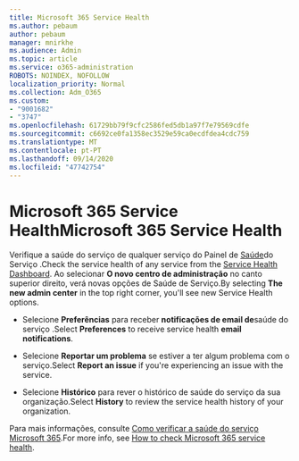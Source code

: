 ```yaml
---
title: Microsoft 365 Service Health
ms.author: pebaum
author: pebaum
manager: mnirkhe
ms.audience: Admin
ms.topic: article
ms.service: o365-administration
ROBOTS: NOINDEX, NOFOLLOW
localization_priority: Normal
ms.collection: Adm_O365
ms.custom:
- "9001682"
- "3747"
ms.openlocfilehash: 61729bb79f9cfc2586fed5db1a97f7e79569cdfe
ms.sourcegitcommit: c6692ce0fa1358ec3529e59ca0ecdfdea4cdc759
ms.translationtype: MT
ms.contentlocale: pt-PT
ms.lasthandoff: 09/14/2020
ms.locfileid: "47742754"
---
```

# <a name="microsoft-365-service-health"></a><span data-ttu-id="21b22-102">Microsoft 365 Service Health</span><span class="sxs-lookup"><span data-stu-id="21b22-102">Microsoft 365 Service Health</span></span>


<span data-ttu-id="21b22-103">Verifique a saúde do serviço de qualquer serviço do Painel de [Saúde](https://admin.microsoft.com/Adminportal/Home?source=applauncher#/servicehealth)do Serviço .</span><span class="sxs-lookup"><span data-stu-id="21b22-103">Check the service health of any service from the [Service Health Dashboard](https://admin.microsoft.com/Adminportal/Home?source=applauncher#/servicehealth).</span></span> <span data-ttu-id="21b22-104">Ao selecionar **O novo centro de administração** no canto superior direito, verá novas opções de Saúde de Serviço.</span><span class="sxs-lookup"><span data-stu-id="21b22-104">By selecting **The new admin center** in the top right corner, you'll see new Service Health options.</span></span>

- <span data-ttu-id="21b22-105">Selecione **Preferências** para receber **notificações de email de**saúde do serviço .</span><span class="sxs-lookup"><span data-stu-id="21b22-105">Select **Preferences** to receive service health **email notifications**.</span></span>

- <span data-ttu-id="21b22-106">Selecione **Reportar um problema** se estiver a ter algum problema com o serviço.</span><span class="sxs-lookup"><span data-stu-id="21b22-106">Select **Report an issue** if you're experiencing an issue with the service.</span></span>

- <span data-ttu-id="21b22-107">Selecione **Histórico** para rever o histórico de saúde do serviço da sua organização.</span><span class="sxs-lookup"><span data-stu-id="21b22-107">Select **History** to review the service health history of your organization.</span></span> 

<span data-ttu-id="21b22-108">Para mais informações, consulte [Como verificar a saúde do serviço Microsoft 365](https://docs.microsoft.com/office365/enterprise/view-service-health).</span><span class="sxs-lookup"><span data-stu-id="21b22-108">For more info, see [How to check Microsoft 365 service health](https://docs.microsoft.com/office365/enterprise/view-service-health).</span></span> 